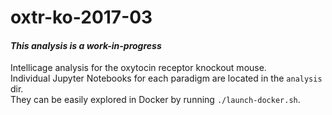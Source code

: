 <!---
    This file is part of oxtr-ko-2017-03.
    Copyright (C) 2018-2019  Emir Turkes

    This program is free software: you can redistribute it and/or modify
    it under the terms of the GNU General Public License as published by
    the Free Software Foundation, either version 3 of the License, or
    (at your option) any later version.

    This program is distributed in the hope that it will be useful,
    but WITHOUT ANY WARRANTY; without even the implied warranty of
    MERCHANTABILITY or FITNESS FOR A PARTICULAR PURPOSE.  See the
    GNU General Public License for more details.

    You should have received a copy of the GNU General Public License
    along with this program.  If not, see <http://www.gnu.org/licenses/>.

    Emir Turkes can be contacted at emir.turkes@eturkes.com
-->

# oxtr-ko-2017-03
#### *This analysis is a work-in-progress*

Intellicage analysis for the oxytocin receptor knockout mouse.  
Individual Jupyter Notebooks for each paradigm are located in the `analysis` dir.  
They can be easily explored in Docker by running `./launch-docker.sh`.
